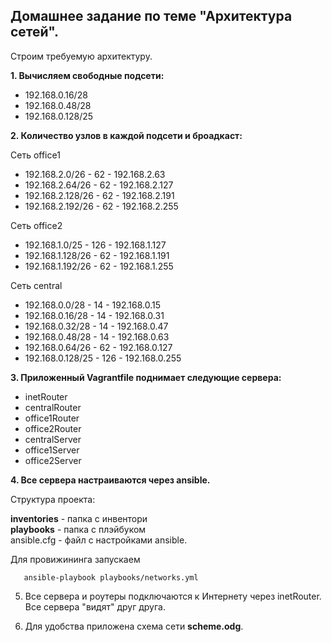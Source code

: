 ## Домашнее задание по теме "Архитектура сетей".
Строим требуемую архитектуру.

**1. Вычисляем свободные подсети:**
- 192.168.0.16/28
- 192.168.0.48/28
- 192.168.0.128/25

**2. Количество узлов в каждой подсети и броадкаст:**

Сеть office1
- 192.168.2.0/26   - 62 - 192.168.2.63
- 192.168.2.64/26  - 62 - 192.168.2.127
- 192.168.2.128/26 - 62 - 192.168.2.191
- 192.168.2.192/26 - 62 - 192.168.2.255

Сеть office2
- 192.168.1.0/25   - 126 - 192.168.1.127
- 192.168.1.128/26 - 62  - 192.168.1.191
- 192.168.1.192/26 - 62  - 192.168.1.255

Сеть central
- 192.168.0.0/28   - 14 - 192.168.0.15
- 192.168.0.16/28  - 14 - 192.168.0.31
- 192.168.0.32/28  - 14 - 192.168.0.47
- 192.168.0.48/28  - 14 - 192.168.0.63
- 192.168.0.64/26  - 62 - 192.168.0.127
- 192.168.0.128/25 - 126 - 192.168.0.255

**3. Приложенный Vagrantfile поднимает следующие сервера:**
- inetRouter
- centralRouter
- office1Router
- office2Router
- centralServer
- office1Server
- office2Server

**4. Все сервера настраиваются через ansible.**

   Структура проекта:  
   
   **inventories** - папка с инвентори  
   **playbooks** - папка с плэйбуком  
   ansible.cfg - файл с настройками ansible.  
   
   Для провижининга запускаем 
   
       ansible-playbook playbooks/networks.yml
           
5. Все сервера и роутеры подключаются к Интернету через inetRouter.  
   Все сервера "видят" друг друга.

6. Для удобства приложена схема сети **scheme.odg**.

